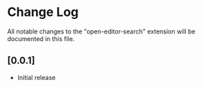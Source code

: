 # Change Log

All notable changes to the "open-editor-search" extension will be documented in this file.

## [0.0.1]

- Initial release
